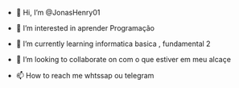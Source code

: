 - 👋 Hi, I’m @JonasHenry01
- 👀 I’m interested in aprender Programação
  
- 🌱 I’m currently learning informatica basica , fundamental 2
- 💞️ I’m looking to collaborate on com o que estiver em meu alcaçe 
- 📫 How to reach me whtssap ou telegram 

<!---
JonasHenry01/JonasHenry01 is a ✨ special ✨ repository because its `README.md` (this file) appears on your GitHub profile.
You can click the Preview link to take a look at your changes.
--->
